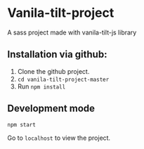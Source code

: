 # Vanila-tilt-project

A sass project made with vanila-tilt-js library

## Installation via github:
1. Clone the github project.
2. `cd vanila-tilt-project-master`
3. Run `npm install`

## Development mode
````
npm start
````
Go to `localhost` to view the project.
